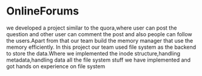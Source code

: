# OnlineForums
we developed a project similar to the quora,where user can post the question and other user can comment the post and also people can follow the users.Apart from that our team build the memory manager that use the memory efficiently. In this project our team used file system as the backend to store the data.Where we implemented the inode structure,handling metadata,handling data all the file system stuff we have implemented and got hands on experience on file system

